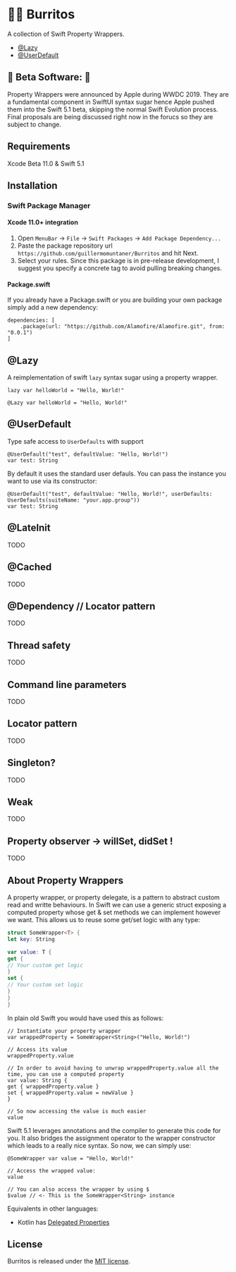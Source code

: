 # 🌯🌯 Burritos 

A collection of Swift Property Wrappers.

- [@Lazy](#Lazy)
- [@UserDefault](#UserDefault)

## 🚧 Beta Software:  🚧 

Property Wrappers were announced by Apple during WWDC 2019. They are a fundamental component in SwiftUI syntax sugar hence Apple pushed them into the Swift 5.1 beta, skipping the normal Swift Evolution process. Final proposals are being discussed right now in the forucs so they are subject to change.

## Requirements
Xcode Beta 11.0 & Swift 5.1

## Installation

### Swift Package Manager

#### Xcode 11.0+ integration
1.  Open `MenuBar` → `File` → `Swift Packages` → `Add Package Dependency...`
2.  Paste the package repository url `https://github.com/guillermomuntaner/Burritos` and hit Next.
3.  Select your rules. Since this package is in pre-release development, I suggest you specify a concrete tag to avoid pulling breaking changes.


#### Package.swift
If you already have a Package.swift or you are building your own package simply add a new dependency:
```
dependencies: [
    .package(url: "https://github.com/Alamofire/Alamofire.git", from: "0.0.1")
]
```

## @Lazy

A reimplementation of swift `lazy` syntax sugar using a property wrapper.

```
lazy var helloWorld = "Hello, World!"

@Lazy var helloWorld = "Hello, World!"
```

## @UserDefault

Type safe access to `UserDefaults` with support 
```
@UserDefault("test", defaultValue: "Hello, World!")
var test: String
```

By default it uses the standard user defauls. You can pass the instance you want to use via its constructor:

```
@UserDefault("test", defaultValue: "Hello, World!", userDefaults: UserDefaults(suiteName: "your.app.group"))
var test: String
```

## @LateInit
TODO

## @Cached
TODO

## @Dependency //  Locator pattern
TODO

## Thread safety
TODO

## Command line parameters
TODO

## Locator pattern
TODO

## Singleton?
TODO

## Weak
TODO

## Property observer -> willSet, didSet !
TODO


## About Property Wrappers

A property wrapper, or property delegate, is a pattern to abstract custom read and writte behaviours.
In Swift we can use a generic struct exposing a computed property whose get & set methods we can implement however we want. This allows us to reuse some get/set logic with any type:

```swift
struct SomeWrapper<T> {
let key: String

var value: T {
get {
// Your custom get logic
}
set {
// Your custom set logic
}
}
}
```

In plain old Swift you would have used this as follows:

```
// Instantiate your property wrapper
var wrappedProperty = SomeWrapper<String>("Hello, World!")

// Access its value
wrappedProperty.value

// In order to avoid having to unwrap wrappedProperty.value all the time, you can use a computed property
var value: String {
get { wrappedProperty.value }
set { wrappedProperty.value = newValue }
}

// So now accessing the value is much easier
value
```

Swift 5.1 leverages annotations and the compiler to generate this code for you. It also bridges the assignment operator to the wrapper constructor which leads to a really nice syntax. So now, we can simply use:

```
@SomeWrapper var value = "Hello, World!"

// Access the wrapped value:
value

// You can also access the wrapper by using $
$value // <- This is the SomeWrapper<String> instance
```  

Equivalents in other languages:
* Kotlin has [Delegated Properties](https://kotlinlang.org/docs/reference/delegated-properties.html)


## License

Burritos is released under the [MIT license](https://github.com/guillermomuntaner/Burritos/blob/master/LICENSE).
